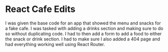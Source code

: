 # React Cafe Edits

I was given the base code for an app that showed the menu and snacks for a fake cafe. I was tasked with adding a drinks section and making sure to do so without duplicating code. I had to then add a form to add a food to either the snack or drink section. I had to make sure I also added a 404 page and had everything working well using React Router.